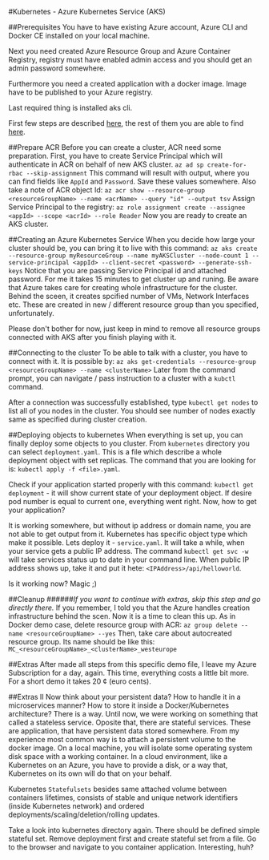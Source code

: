 #Kubernetes - Azure Kubernetes Service (AKS)

##Prerequisites
You have to have existing Azure account, Azure CLI and Docker CE installed on your local machine. 

Next you need created Azure Resource Group and Azure Container Registry, registry must have enabled admin access and you should get an admin password somewhere. 

Furthermore you need a created application with a docker image. Image have to be published to your Azure registry.

Last required thing is installed aks cli.

First few steps are described [here](getting-started-prerequisites.md), the rest of them you are able to find [here](getting-started-docker.md).

##Prepare ACR
Before you can create a cluster, ACR need some preparation. First, you have to create Service Principal which will authenticate in ACR on behalf of new AKS cluster.
`az ad sp create-for-rbac --skip-assignment`
This command will result with output, where you can find fields like `AppId` and `Password`. Save these values somewhere.
Also take a note of ACR object Id:
`az acr show --resource-group <resourceGroupName> --name <acrName> --query "id" --output tsv`
Assign Service Principal to the registry:
`az role assignment create --assignee <appId> --scope <acrId> --role Reader`
Now you are ready to create an AKS cluster.

##Creating an Azure Kubernetes Service
When you decide how large your cluster should be, you can bring it to live with this command:
`az aks create --resource-group myResourceGroup --name myAKSCluster --node-count 1 --service-principal <appId> --client-secret <password> --generate-ssh-keys`
Notice that you are passing Service Principal id and attached password. For me it takes 15 minutes to get cluster up and runing.
Be aware that Azure takes care for creating whole infrastructure for the cluster. Behind the sceen, it creates spcified number of VMs, Network Interfaces etc. These are created in new / different resource group than you specified, unfortunately. 

Please don't bother for now, just keep in mind to remove all resource groups connected with AKS after you finish playing with it.

##Connecting to the cluster
To be able to talk with a cluster, you have to connect with it. It is possible by: 
`az aks get-credentials --resource-group <resourceGroupName> --name <clusterName>`
Later from the command prompt, you can navigate / pass instruction to a cluster with a `kubctl` command.

After a connection was successfully established, type `kubectl get nodes` to list all of you nodes in the cluster. You should see number of nodes exactly same as specified during cluster creation.

##Deploying objects to kubernetes
When everything is set up, you can finally deploy some objects to you cluster. From `kubernetes` directory you can select `deployment.yaml`. This is a file which describe a whole deployment object with set replicas. The command that you are looking for is: `kubectl apply -f <file>.yaml`. 

Check if your application started properly with this command: `kubectl get deployment` - it will show current state of your deployment object. If desire pod number is equal to current one, everything went right. Now, how to get your application? 

It is working somewhere, but without ip address or domain name, you are not able to get output from it. Kubernetes has specific object type which make it possible. Lets deploy it - `service.yaml`. It will take a while, when your service gets a public IP address. The command `kubectl get svc -w` will take services status up to date in your command line. When public IP address shows up, take it and put it hete: `<IPAddress>/api/helloworld`. 

Is it working now? Magic ;)

##Cleanup
######*If you want to continue with extras, skip this step and go directly there.*
If you remember, I told you that the Azure handles creation infrastructure behind the scen. Now it is a time to clean this up. As in Docker demo case, delete resource group with ACR:
`az group delete --name <resourceGroupName> --yes`
Then, take care about autocreated resource group. Its name should be like this:
`MC_<resourceGroupName>_<clusterName>_westeurope`

##Extras
After made all steps from this specific demo file, I leave my Azure Subscription for a day, again. This time, everything costs a little bit more. For a short demo it takes 20 ¢ (euro cents).

##Extras II
Now think about your persistent data? How to handle it in a microservices manner? How to store it inside a Docker/Kubernetes architecture? There is a way. Until now, we were working on something that called a stateless service. Oposite that, there are stateful services. These are application, that have persistent data stored somewhere. From my experience most common way is to attach a persistent volume to the docker image. On a local machine, you will isolate some operating system disk space with a working container. In a cloud environment, like a Kubernetes on an Azure, you have to provide a disk, or a way that, Kubernetes on its own will do that on your behalf. 

Kubernetes `Statefulsets` besides same attached volume between containers lifetimes, consists of stable and unique network identifiers (inside Kubernetes network) and ordered deployments/scaling/deletion/rolling updates.

Take a look into kubernetes directory again. There should be defined simple stateful set. Remove deployment first and create stateful set from a file. Go to the browser and navigate to you container application. Interesting, huh? 